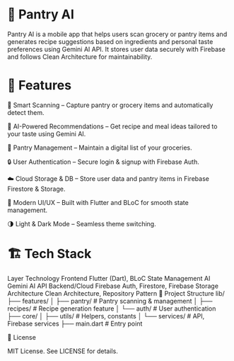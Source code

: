 # 🥫 Pantry AI

Pantry AI is a mobile app that helps users scan grocery or pantry items and generates recipe suggestions based on ingredients and personal taste preferences using Gemini AI API. It stores user data securely with Firebase and follows Clean Architecture for maintainability.

# 🚀 Features

   📸 Smart Scanning – Capture pantry or grocery items and automatically detect them.
 
   🤖 AI-Powered Recommendations – Get recipe and meal ideas tailored to your taste using Gemini AI.

   📝 Pantry Management – Maintain a digital list of your groceries.

   🔒 User Authentication – Secure login & signup with Firebase Auth.

   ☁️ Cloud Storage & DB – Store user data and pantry items in Firebase Firestore & Storage.

   🎨 Modern UI/UX – Built with Flutter and BLoC for smooth state management.

   🌗 Light & Dark Mode – Seamless theme switching.

# 🏗️ Tech Stack

Layer	Technology
Frontend	Flutter (Dart), BLoC State Management
AI	Gemini AI API
Backend/Cloud	Firebase Auth, Firestore, Firebase Storage
Architecture	Clean Architecture, Repository Pattern
📂 Project Structure
lib/
 ├── features/
 │    ├── pantry/        # Pantry scanning & management
 │    ├── recipes/       # Recipe generation feature
 │    └── auth/          # User authentication
 ├── core/
 │    ├── utils/         # Helpers, constants
 │    └── services/      # API, Firebase services
 ├── main.dart           # Entry point

 
📜 License

MIT License. See LICENSE for details.
